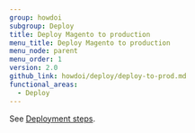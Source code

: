 ```yaml
---
group: howdoi
subgroup: Deploy
title: Deploy Magento to production
menu_title: Deploy Magento to production
menu_node: parent
menu_order: 1
version: 2.0
github_link: howdoi/deploy/deploy-to-prod.md
functional_areas:
  - Deploy
---
```


See [Deployment steps]({{page.baseurl}}/config-guide/prod/prod_deploy.html).
